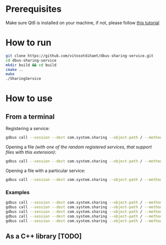 # Prerequisites
Make sure Qt6 is installed on your machine, if not, please follow [this tutorial](https://doc.qt.io/qt-6/get-and-install-qt.html)

# How to run
```bash
git clone https://github.com/vitosotdihaet/dbus-sharing-service.git
cd dbus-sharing-service
mkdir build && cd build
cmake ..
make
./SharingService
```

# How to use
## From a terminal
Registering a service:
```bash
gdbus call --session --dest com.system.sharing --object-path / --method com.system.sharing.RegisterService "your.dbus.service" "[\"supported\", \"extensions\"]"
```

Opening a file *(with one of the random registered services, that support files with this extension)*:
```bash
gdbus call --session --dest com.system.sharing --object-path / --method com.system.sharing.OpenFile "/your/absolute/file/path"
```

Opening a file with a particular service:
```bash
gdbus call --session --dest com.system.sharing --object-path / --method com.system.sharing.OpenFileUsingService "/your/absolute/file/path" "your.dbus.service"
```

### Examples
```bash
gdbus call --session --dest com.system.sharing --object-path / --method com.system.sharing.RegisterService "my.epic.service" "[\"txt\", \"mp4\"]"
gdbus call --session --dest com.system.sharing --object-path / --method com.system.sharing.RegisterService "my.text.service" "[\"txt\"]"
gdbus call --session --dest com.system.sharing --object-path / --method com.system.sharing.OpenFile "/home/user/Documents/favourite-cat-names.txt"
gdbus call --session --dest com.system.sharing --object-path / --method com.system.sharing.OpenFileUsingService "/home/user/Documents/favourite-cat-names.txt" "my.epic.service"
gdbus call --session --dest com.system.sharing --object-path / --method com.system.sharing.OpenFile "/home/user/Documents/video.mp4"
```

## As a C++ library [TODO]